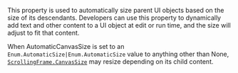This property is used to automatically size parent UI objects based on the
size of its descendants. Developers can use this property to dynamically
add text and other content to a UI object at edit or run time, and the
size will adjust to fit that content.

When AutomaticCanvasSize is set to an
`Enum.AutomaticSize|Enum.AutomaticSize` value to anything other than None,
[`ScrollingFrame.CanvasSize`](https://create.roblox.com/docs/reference/engine/classes/ScrollingFrame#CanvasSize) may resize depending on its child
content.